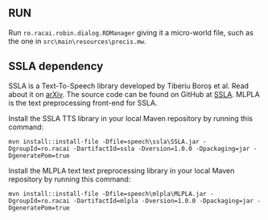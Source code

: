 ## RUN
Run `ro.racai.robin.dialog.RDManager` giving it a micro-world file, such as the one in `src\main\resources\precis.mw`.

## SSLA dependency
SSLA is a Text-To-Speech library developed by Tiberiu Boroș et al.
Read about it on [arXiv](https://arxiv.org/pdf/1802.05583.pdf). The source code can be found on GitHub at [SSLA](https://github.com/racai-ai/ssla).
MLPLA is the text preprocessing front-end for SSLA.

Install the SSLA TTS library in your local Maven repository by running this command:

`mvn install::install-file -Dfile=speech\ssla\SSLA.jar -DgroupId=ro.racai -DartifactId=ssla -Dversion=1.0.0 -Dpackaging=jar -DgeneratePom=true`

Install the MLPLA text text preprocessing library in your local Maven repository by running this command:

`mvn install::install-file -Dfile=speech\mlpla\MLPLA.jar -DgroupId=ro.racai -DartifactId=mlpla -Dversion=1.0.0 -Dpackaging=jar -DgeneratePom=true`
